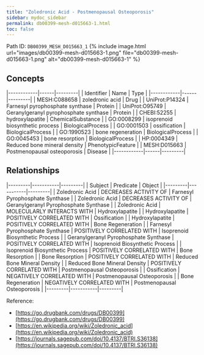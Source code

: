 ```yaml
---
title: "Zoledronic Acid - Postmenopausal Osteoporosis"
sidebar: mydoc_sidebar
permalink: db00399-mesh-d015663-1.html
toc: false 
---
```



Path ID: `DB00399_MESH_D015663_1`
{% include image.html url="images/db00399-mesh-d015663-1.png" file="db00399-mesh-d015663-1.png" alt="db00399-mesh-d015663-1" %}

## Concepts

|------------|------|---------|
| Identifier | Name | Type    |
|------------|------|---------|
| MESH:C088658 | zoledronic acid | Drug |
| UniProt:P14324 | Farnesyl pyrophosphate synthase | Protein |
| UniProt:O95749 | Geranylgeranyl pyrophosphate synthase | Protein |
| CHEBI:52255 | hydroxylapatite | ChemicalSubstance |
| GO:0008299 | isoprenoid biosynthetic process | BiologicalProcess |
| GO:0001503 | ossification | BiologicalProcess |
| GO:1990523 | bone regeneration | BiologicalProcess |
| GO:0045453 | bone resorption | BiologicalProcess |
| HP:0004349 | Reduced bone mineral density | PhenotypicFeature |
| MESH:D015663 | Postmenopausal osteoporosis | Disease |
|------------|------|---------|

## Relationships

|---------|-----------|---------|
| Subject | Predicate | Object  |
|---------|-----------|---------|
| Zoledronic Acid | DECREASES ACTIVITY OF | Farnesyl Pyrophosphate Synthase |
| Zoledronic Acid | DECREASES ACTIVITY OF | Geranylgeranyl Pyrophosphate Synthase |
| Zoledronic Acid | MOLECULARLY INTERACTS WITH | Hydroxylapatite |
| Hydroxylapatite | POSITIVELY CORRELATED WITH | Ossification |
| Hydroxylapatite | POSITIVELY CORRELATED WITH | Bone Regeneration |
| Farnesyl Pyrophosphate Synthase | POSITIVELY CORRELATED WITH | Isoprenoid Biosynthetic Process |
| Geranylgeranyl Pyrophosphate Synthase | POSITIVELY CORRELATED WITH | Isoprenoid Biosynthetic Process |
| Isoprenoid Biosynthetic Process | POSITIVELY CORRELATED WITH | Bone Resorption |
| Bone Resorption | POSITIVELY CORRELATED WITH | Reduced Bone Mineral Density |
| Reduced Bone Mineral Density | POSITIVELY CORRELATED WITH | Postmenopausal Osteoporosis |
| Ossification | NEGATIVELY CORRELATED WITH | Postmenopausal Osteoporosis |
| Bone Regeneration | NEGATIVELY CORRELATED WITH | Postmenopausal Osteoporosis |
|---------|-----------|---------|

Reference: 
  - [https://go.drugbank.com/drugs/DB00399](https://go.drugbank.com/drugs/DB00399)
  - [https://en.wikipedia.org/wiki/Zoledronic_acid](https://en.wikipedia.org/wiki/Zoledronic_acid)
  - [https://journals.sagepub.com/doi/10.4137/BTRI.S36138](https://journals.sagepub.com/doi/10.4137/BTRI.S36138)
